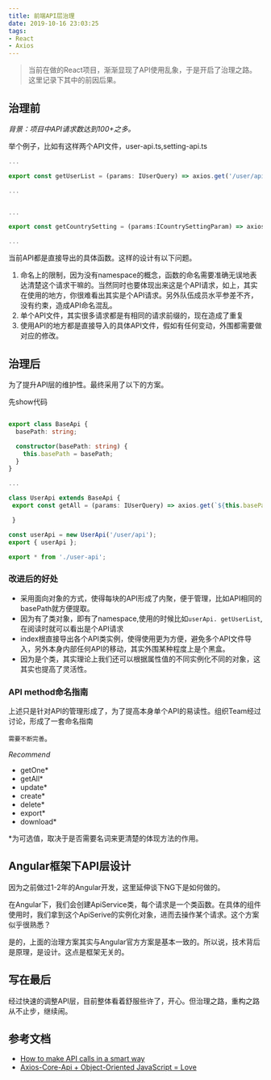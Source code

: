 ```yaml
---
title: 前端API层治理
date: 2019-10-16 23:03:25
tags:
- React
- Axios
---
```

> 当前在做的React项目，渐渐显现了API使用乱象，于是开启了治理之路。这里记录下其中的前因后果。

## 治理前

_背景：项目中API请求数达到100+之多。_

举个例子，比如有这样两个API文件，user-api.ts,setting-api.ts

```typescript
...

export const getUserList = (params: IUserQuery) => axios.get('/user/api/v1/users', { params });

...

```

```typescript

...

export const getCountrySetting = (params:ICountrySettingParam) => axios.get('/setting/api/v1/country', { params });

...

```

当前API都是直接导出的具体函数。这样的设计有以下问题。

1. 命名上的限制，因为没有namespace的概念，函数的命名需要准确无误地表达清楚这个请求干嘛的。当然同时也要体现出来这是个API请求，如上，其实在使用的地方，你很难看出其实是个API请求。另外队伍成员水平参差不齐，没有约束，造成API命名混乱。
2. 单个API文件，其实很多请求都是有相同的请求前缀的，现在造成了重复
3. 使用API的地方都是直接导入的具体API文件，假如有任何变动，外围都需要做对应的修改。

## 治理后

为了提升API层的维护性。最终采用了以下的方案。

先show代码

```typescript

export class BaseApi {
  basePath: string;

  constructor(basePath: string) {
    this.basePath = basePath;
  }
}

...

```

```typescript
class UserApi extends BaseApi {
 export const getAll = (params: IUserQuery) => axios.get(`${this.basePath}/v1/users`, { params });

 }

const userApi = new UserApi('/user/api');
export { userApi };

```

```typescript
export * from './user-api';
```

### 改进后的好处
- 采用面向对象的方式，使得每块的API形成了内聚，便于管理，比如API相同的basePath就方便提取。
- 因为有了类对象，即有了namespace,使用的时候比如`userApi. getUserList`,在阅读时就可以看出是个API请求
- index根直接导出各个API类实例，使得使用更为方便，避免多个API文件导入，另外本身内部任何API的移动，其实外围某种程度上是个黑盒。
- 因为是个类，其实理论上我们还可以根据属性值的不同实例化不同的对象，这其实也提高了灵活性。

### API method命名指南
上述只是针对API的管理形成了，为了提高本身单个API的易读性。组织Team经过讨论，形成了一套命名指南

`需要不断完善`。

_Recommend_

- getOne*
- getAll*
- update*
- create*
- delete*
- export*
- download*

*为可选值，取决于是否需要名词来更清楚的体现方法的作用。

## Angular框架下API层设计

因为之前做过1-2年的Angular开发，这里延伸谈下NG下是如何做的。

在Angular下，我们会创建ApiService类，每个请求是一个类函数。在具体的组件使用时，我们拿到这个ApiSerive的实例化对象，进而去操作某个请求。这个方案似乎很熟悉？

是的，上面的治理方案其实与Angular官方方案是基本一致的。所以说，技术背后是原理，是设计。这点是框架无关的。


## 写在最后

经过快速的调整API层，目前整体看着舒服些许了，开心。但治理之路，重构之路从不止步，继续闹。

## 参考文档

- [How to make API calls in a smart way](https://codeburst.io/how-to-call-api-in-a-smart-way-2ca572c6fe86)
- [Axios-Core-Api + Object-Oriented JavaScript = Love](https://medium.com/@brybrophy/axios-core-api-object-oriented-javascript-love-effb37f14cd0)